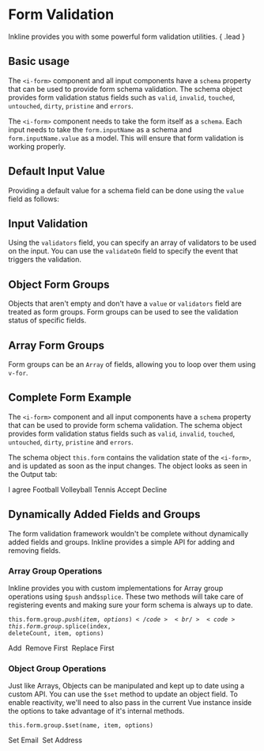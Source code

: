# Form Validation
Inkline provides you with some powerful form validation utilities. { .lead }

## Basic usage
The `<i-form>` component and all input components have a `schema` property that can be used to provide form schema validation. The schema object provides form validation status fields such as `valid`, `invalid`, `touched`, `untouched`, `dirty`, `pristine` and `errors`.

The `<i-form>` component needs to take the form itself as a `schema`. Each input needs to take the `form.inputName` as a schema and `form.inputName.value` as a model. This will ensure that form validation is working properly.

<i-code-preview title="Basic Form Validation" link="https://github.com/inkline/inkline/blob/master/src/factories/FormBuilder.js">

<i-form :schema="basicForm">
    <i-form-group>
        <i-input :schema="basicForm.input" v-model="basicForm.input.value" placeholder="Enter your first name.." />
    </i-form-group>
</i-form>

<template slot="html">

~~~html
<i-form :schema="form">
    <i-form-group>
        <i-input :schema="form.input" v-model="form.input.value" placeholder="Enter your first name.." />
    </i-form-group>
</i-form>
~~~

</template>
<template slot="js">

~~~js
export default {
    data () {
        return {
            form: this.$form({
                input: {}
            })
        };
    }
}
~~~

</template>
<template slot="output">

<pre>
<code>
<span class="_text-muted">// console.log(this.form);</span>

{{ basicForm | prettify }}
</code>
</pre>

</template>
</i-code-preview>

## Default Input Value
Providing a default value for a schema field can be done using the `value` field as follows:

<i-code-preview title="Form Schema Input Default Value" link="https://github.com/inkline/inkline/blob/master/src/factories/FormBuilder.js">

<i-form :schema="defaultValueForm">
    <i-form-group>
        <i-input :schema="defaultValueForm.input" v-model="defaultValueForm.input.value" placeholder="Enter your first name.." />
    </i-form-group>
</i-form>

<template slot="html">

~~~html
<i-form :schema="form">
    <i-form-group>
        <i-input :schema="form.input" v-model="form.input.value" placeholder="Enter your first name.." />
    </i-form-group>
</i-form>
~~~

</template>
<template slot="js">

~~~js
export default {
    data () {
        return {
            form: this.$form({
                input: {
                    value: 'Default Value'
                }
            })
        };
    }
}
~~~

</template>
<template slot="output">
<span class="_text-muted">// console.log(this.form);</span>

<pre>
<code>
{{ defaultValueForm | prettify }}
</code>
</pre>

</template>
</i-code-preview>

## Input Validation
Using the `validators` field, you can specify an array of validators to be used on the input. You can use the `validateOn` field to specify the event that triggers the validation.

<i-code-preview title="Form Schema Input Validation" link="https://github.com/inkline/inkline/blob/master/src/factories/FormBuilder.js">

<i-form :schema="validateValueForm">
    <i-form-group>
        <i-input :schema="validateValueForm.input" v-model="validateValueForm.input.value" placeholder="Enter your first name.." />
    </i-form-group>
</i-form>

<template slot="html">

~~~html
<i-form :schema="form">
    <i-form-group>
        <i-input :schema="form.input" v-model="form.input.value" placeholder="Enter your first name.." />
    </i-form-group>
</i-form>
~~~

</template>
<template slot="js">

~~~js
export default {
    data () {
        return {
            form: this.$form({
                input: {
                    validators: [
                        { rule: 'required', message: 'Input is required' }
                    ]
                }
            })
        };
    }
}
~~~

</template>
<template slot="output">
<span class="_text-muted">// console.log(this.form);</span>

<pre>
<code>
{{ validateValueForm | prettify }}
</code>
</pre>

</template>
</i-code-preview>

## Object Form Groups
Objects that aren't empty and don't have a `value` or `validators` field are treated as form groups. Form groups can be used to see the validation status of specific fields.

<i-code-preview title="Form Schema Form Groups" link="https://github.com/inkline/inkline/blob/master/src/factories/FormBuilder.js">

<i-form :schema="groupedValueForm">
    <i-form-group>
        <i-input :schema="groupedValueForm.input" v-model="groupedValueForm.input.value" placeholder="Enter your first name.." />
    </i-form-group>
    <i-form-group>
        <i-input :schema="groupedValueForm.group.input" v-model="groupedValueForm.group.input.value" placeholder="Enter your address.." />
    </i-form-group>
</i-form>

<template slot="html">

~~~html
<i-form :schema="form">
    <i-form-group>
        <i-input :schema="form.input" v-model="form.input.value" placeholder="Enter your first name.." />
    </i-form-group>
    <i-form-group>
        <i-input :schema="form.group.input" v-model="form.group.input.value" placeholder="Enter your address.." />
    </i-form-group>
</i-form>
~~~

</template>
<template slot="js">

~~~js
export default {
    data () {
        return {
            form: this.$form({
                input: {},
                group: {
                    input: {}
                }
            })
        };
    }
}
~~~

</template>
<template slot="output">
<span class="_text-muted">// console.log(this.form);</span>

<pre>
<code>
{{ groupedValueForm | prettify }}
</code>
</pre>

</template>
</i-code-preview>

## Array Form Groups
Form groups can be an `Array` of fields, allowing you to loop over them using `v-for`.

<i-code-preview title="Form Schema Array Form Groups" link="https://github.com/inkline/inkline/blob/master/src/factories/FormBuilder.js">

<i-form :schema="arrayValueForm">
    <i-form-group v-for="field in arrayValueForm.group" :key="field.name">
        <i-input :schema="field" v-model="field.value" placeholder="Type something.." />
    </i-form-group>
</i-form>

<template slot="html">

~~~html
<i-form :schema="form">
    <i-form-group v-for="field in form.group" :key="field.name">
        <i-input :schema="field" v-model="field.value" placeholder="Type something.." />
    </i-form-group>
</i-form>
~~~

</template>
<template slot="js">

~~~js
export default {
    data () {
        return {
            form: this.$form({
                group: [
                    { value: 'First Field' },
                    { value: 'Second Field' }
                ]
            })
        };
    }
}
~~~

</template>
<template slot="output">
<span class="_text-muted">// console.log(this.form);</span>

<pre>
<code>
{{ arrayValueForm | prettify }}
</code>
</pre>

</template>
</i-code-preview>



## Complete Form Example

The `<i-form>` component and all input components have a `schema` property that can be used to provide form schema validation. The schema object provides form validation status fields such as `valid`, `invalid`, `touched`, `untouched`, `dirty`, `pristine` and `errors`.

The schema object `this.form` contains the validation state of the `<i-form>`, and is updated as soon as the input changes. The object looks as seen in the Output tab: 

<i-code-preview title="Complete Form Example" link="https://github.com/inkline/inkline/blob/master/src/factories/FormBuilder.js">

<i-form :schema="form">
    <i-form-group>
        <i-input :schema="form.input" v-model="form.input.value" placeholder="Enter your first name.." />
    </i-form-group>
    <i-form-group>
        <i-textarea :schema="form.textarea" v-model="form.textarea.value" placeholder="Write a comment.." />
    </i-form-group>
    <i-form-group>
        <i-form-group>
            <i-select :schema="form.group.select" v-model="form.group.select.value" placeholder="Choose an option">
                <i-select-option value="a" label="Option A" />
                <i-select-option value="b" label="Option B" />
                <i-select-option value="c" label="Option C" disabled />
            </i-select>
        </i-form-group>
        <i-form-group>
            <i-checkbox :schema="form.group.checked" v-model="form.group.checked.value">I agree</i-checkbox>
        </i-form-group>
        <i-form-group>
            <i-checkbox-group :schema="form.group.checkbox" v-model="form.group.checkbox.value">
                <i-checkbox value="Football">Football</i-checkbox>
                <i-checkbox value="Volleyball">Volleyball</i-checkbox>
                <i-checkbox value="Tennis" disabled>Tennis</i-checkbox>
            </i-checkbox-group>
        </i-form-group>
        <i-form-group>
            <i-radio-group :schema="form.group.radio" v-model="form.group.radio.value">
                <i-radio value="Accept">Accept</i-radio>
                <i-radio value="Decline">Decline</i-radio>
            </i-radio-group>
        </i-form-group>
    </i-form-group>
</i-form>

<template slot="html">

~~~html
<i-form :schema="form">
    <i-form-group>
        <i-input :schema="form.input" v-model="form.input.value" placeholder="Enter your first name.." />
    </i-form-group>
    
    <i-form-group>
        <i-textarea :schema="form.textarea" v-model="form.textarea.value" placeholder="Write a comment.." />
    </i-form-group>
    
    <i-form-group>
        <i-form-group>
            <i-select :schema="form.group.select" v-model="form.group.select.value" placeholder="Choose an option">
                <i-select-option value="a" label="Option A" />
                <i-select-option value="b" label="Option B" />
                <i-select-option value="c" label="Option C" disabled />
            </i-select>
        </i-form-group>
        <i-form-group>
            <i-checkbox-group :schema="form.group.checkbox" v-model="form.group.checkbox.value">
                <i-checkbox value="Football">Football</i-checkbox>
                <i-checkbox value="Volleyball">Volleyball</i-checkbox>
                <i-checkbox value="Tennis" disabled>Tennis</i-checkbox>
            </i-checkbox-group>
        </i-form-group>
        <i-form-group>
            <i-radio-group :schema="form.group.radio" v-model="form.group.radio.value">
                <i-radio value="Accept">Accept</i-radio>
                <i-radio value="Decline">Decline</i-radio>
            </i-radio-group>
        </i-form-group>
    </i-form-group>
</i-form>
~~~

</template>
<template slot="js">

~~~js
export default {
    data () {
        return {
            form: this.$form({
                input: {
                    validators: [
                        { rule: 'required', message: 'Input is required.' }
                    ]
                },
                textarea: {
                    validators: [
                        { rule: 'required', message: 'Textarea is required.', enabled: false }
                    ]
                },
                group: {
                    select: {
                        value: 'a',
                        validators: [
                            { rule: 'required', message: 'Select is required.' }
                        ]
                    },
                    checkbox: {
                        value: ['Football'],
                        validators: [
                            { rule: 'required', message: 'Checkbox is required.' }
                        ]
                    },
                    radio: {
                        value: 'Accept',
                        validators: [
                            { rule: 'required', message: 'Radio is required.' }
                        ]
                    }
                }
            })
        };
    }
}
~~~

</template>
<template slot="output">

<span class="_text-muted">// console.log(this.form);</span>

<pre>
<code>
{{ form | prettify }}
</code>
</pre>

</template>
</i-code-preview>

## Dynamically Added Fields and Groups
The form validation framework wouldn't be complete without dynamically added fields and groups. Inkline provides a simple API for adding and removing fields.

### Array Group Operations
Inkline provides you with custom implementations for Array group operations using `$push` and`$splice`. These two methods will take care of registering events and making sure your form schema is always up to date.

<code>this.form.group.$push(item, options)</code><br/>
<code>this.form.group.$splice(index, deleteCount, item, options)</code>

<i-code-preview title="Form Schema Array Group Operations" link="https://github.com/inkline/inkline/blob/master/src/factories/FormBuilder.js">

<i-form :schema="listForm">
    <i-form-group v-for="item in listForm.items" :key="item.name">
        <i-input :schema="item" v-model="item.value" placeholder="Type something.." />
    </i-form-group>
    <i-form-group>
        <i-button @click="addField" type="button">Add</i-button>&nbsp;
        <i-button @click="removeField" type="button">Remove First</i-button>&nbsp;
        <i-button @click="replaceField" type="button">Replace First</i-button>
    </i-form-group>
</i-form>

<template slot="html">

~~~html
<i-form :schema="form">
    <i-form-group v-for="item in form.items" :key="item.name">
        <i-input :schema="item" v-model="item.value" placeholder="Type something.." />
    </i-form-group>
    
    <i-form-group>
        <i-button @click="addField" type="button">Add</i-button>
        <i-button @click="removeField" type="button">Remove First</i-button>
        <i-button @click="replaceField" type="button">Replace First</i-button>
    </i-form-group>
</i-form>
~~~

</template>
<template slot="js">

~~~js
export default {
    data () {
        return {
            form: this.$form({
                items: [
                    { value: 'Existing Field' },
                    { value: 'Existing Field' }
                ]
            })
        };
    },
    methods: {
        addField() {
            this.listForm.items.$push({ value: 'Added Field' });
        },
        removeField() {
            this.listForm.items.$splice(0, 1);
        },
        replaceField() {
            this.listForm.items.$splice(0, 1, { value: 'Spliced Field' });
        }
    }
}
~~~

</template>
<template slot="output">
<span class="_text-muted">// console.log(this.form);</span>

<pre>
<code>
{{ listForm | prettify }}
</code>
</pre>

</template>
</i-code-preview>

### Object Group Operations
Just like Arrays, Objects can be manipulated and kept up to date using a custom API. You can use the `$set` method to update an object field. To enable reactivity, we'll need to also pass in the current Vue instance inside the options to take advantage of it's internal methods.

<code>this.form.group.$set(name, item, options)</code>

<i-code-preview title="Form Schema Object Group Operations" link="https://github.com/inkline/inkline/blob/master/src/factories/FormBuilder.js">

<i-form :schema="objectForm">
    <i-form-group>
        <i-input :schema="objectForm.name" v-model="objectForm.name.value" placeholder="Enter your name.." />
    </i-form-group>
    <i-form-group v-if="objectForm.email">
        <i-input :schema="objectForm.email" v-model="objectForm.email.value" placeholder="Enter your email.." />
    </i-form-group>
    <i-form-group v-if="objectForm.address">
        <i-input :schema="objectForm.address" v-model="objectForm.address.value" placeholder="Enter your address.." />
    </i-form-group>
    <i-form-group>
        <i-button @click="setEmail" type="button">Set Email</i-button>&nbsp;
        <i-button @click="setAddress" type="button">Set Address</i-button>&nbsp;
    </i-form-group>
</i-form>


<template slot="html">

~~~html
<i-form :schema="form">
    <i-form-group>
        <i-input :schema="form.name" v-model="form.name.value" placeholder="Enter your name.." />
    </i-form-group>
    <i-form-group v-if="form.email">
        <i-input :schema="form.email" v-model="form.email.value" placeholder="Enter your email.." />
    </i-form-group>
    <i-form-group v-if="form.address">
        <i-input :schema="form.address" v-model="form.address.value" placeholder="Enter your address.." />
    </i-form-group>
    
    <i-form-group>
        <i-button @click="setEmail" type="button">Set Email</i-button>&nbsp;
        <i-button @click="setAddress" type="button">Set Address</i-button>&nbsp;
    </i-form-group>
</i-form>
~~~

</template>
<template slot="js">

~~~js
export default {
    data () {
        return {
            form: this.$form({
                name: {}
            })
        };
    },
    methods: {
        setEmail() {
            this.form.$set('email', {
                validators: [
                    { rule: 'email' }
                ]
            }, { instance: this });
        },
        setAddress() {
            this.form.$set('address', {
                value: '32 Inkline St.'
            }, { instance: this });
        }
    }
}
~~~

</template>
<template slot="output">
<span class="_text-muted">// console.log(this.form);</span>

<pre>
<code>
{{ objectForm | prettify }}
</code>
</pre>

</template>
</i-code-preview>
